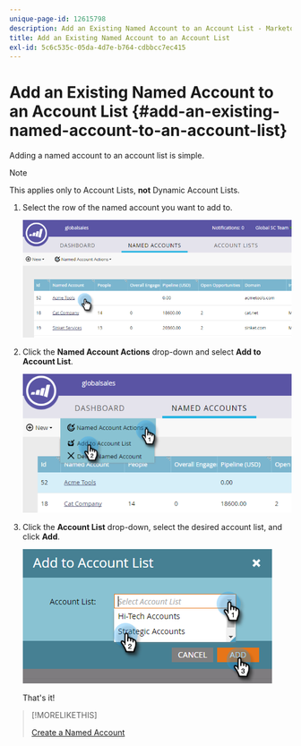```yaml
---
unique-page-id: 12615798
description: Add an Existing Named Account to an Account List - Marketo Docs - Product Documentation
title: Add an Existing Named Account to an Account List
exl-id: 5c6c535c-05da-4d7e-b764-cdbbcc7ec415
---
```

# Add an Existing Named Account to an Account List {#add-an-existing-named-account-to-an-account-list}

Adding a named account to an account list is simple.

>[!NOTE]
>
>This applies only to Account Lists, **not** Dynamic Account Lists.

1. Select the row of the named account you want to add to.

   ![](assets/four-1.png)

1. Click the **Named Account Actions** drop-down and select **Add to Account List**.

   ![](assets/five-1.png)

1. Click the **Account List** drop-down, select the desired account list, and click **Add**.

   ![](assets/six-1.png)

   That's it!

>[!MORELIKETHIS]
>
>[Create a Named Account](/help/marketo/product-docs/target-account-management/target/named-accounts/create-a-named-account.md)
